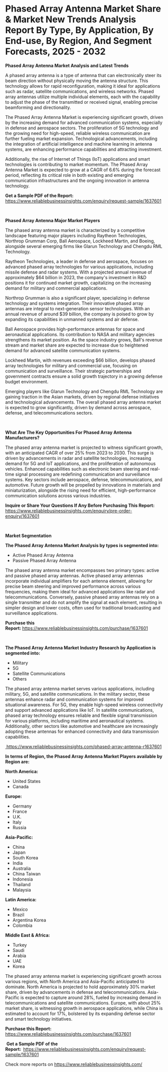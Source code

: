 <p><h1>Phased Array Antenna Market Share & Market New Trends Analysis Report By Type, By Application, By End-use, By Region, And Segment Forecasts, 2025 - 2032</h1></p><p><strong>Phased Array Antenna Market Analysis and Latest Trends</strong></p>
<p><p>A phased array antenna is a type of antenna that can electronically steer its beam direction without physically moving the antenna structure. This technology allows for rapid reconfiguration, making it ideal for applications such as radar, satellite communications, and wireless networks. Phased array antennas utilize multiple individual elements, each with the capability to adjust the phase of the transmitted or received signal, enabling precise beamforming and directionality.</p><p>The Phased Array Antenna Market is experiencing significant growth, driven by the increasing demand for advanced communication systems, especially in defense and aerospace sectors. The proliferation of 5G technology and the growing need for high-speed, reliable wireless communication are further fueling market expansion. Technological advancements, including the integration of artificial intelligence and machine learning in antenna systems, are enhancing performance capabilities and attracting investment.</p><p>Additionally, the rise of Internet of Things (IoT) applications and smart technologies is contributing to market momentum. The Phased Array Antenna Market is expected to grow at a CAGR of 6.6% during the forecast period, reflecting its critical role in both existing and emerging communication infrastructures and the ongoing innovation in antenna technology.</p></p>
<p><strong>Get a Sample PDF of the Report:&nbsp;</strong> <a href="https://www.reliablebusinessinsights.com/enquiry/request-sample/1637601?utm_campaign=3385&utm_medium=2&utm_source=Github&utm_content=ia&utm_term=08042025&utm_id=phased-array-antenna">https://www.reliablebusinessinsights.com/enquiry/request-sample/1637601</a></p>
<p>&nbsp;</p>
<p><strong>Phased Array Antenna Major Market Players</strong></p>
<p><p>The phased array antenna market is characterized by a competitive landscape featuring major players including Raytheon Technologies, Northrop Grumman Corp, Ball Aerospace, Lockheed Martin, and Boeing, alongside several emerging firms like Glarun Technology and Chengdu RML Technology.</p><p>Raytheon Technologies, a leader in defense and aerospace, focuses on advanced phased array technologies for various applications, including missile defense and radar systems. With a projected annual revenue of approximately $64 billion in 2023, the company's investment in R&D positions it for continued market growth, capitalizing on the increasing demand for military and commercial applications.</p><p>Northrop Grumman is also a significant player, specializing in defense technology and systems integration. Their innovative phased array antennas are integral to next-generation sensor technologies. With an annual revenue of around $39 billion, the company is poised to grow by expanding its capabilities in unmanned systems and air defense.</p><p>Ball Aerospace provides high-performance antennas for space and aeronautical applications. Its contribution to NASA and military agencies strengthens its market position. As the space industry grows, Ball's revenue stream and market share are expected to increase due to heightened demand for advanced satellite communication systems.</p><p>Lockheed Martin, with revenues exceeding $66 billion, develops phased array technologies for military and commercial use, focusing on communication and surveillance. Their strategic partnerships and government contracts ensure a solid growth trajectory in a growing defense budget environment.</p><p>Emerging players like Glarun Technology and Chengdu RML Technology are gaining traction in the Asian markets, driven by regional defense initiatives and technological advancements. The overall phased array antenna market is expected to grow significantly, driven by demand across aerospace, defense, and telecommunications sectors.</p></p>
<p>&nbsp;</p>
<p><strong>What Are The Key Opportunities For Phased Array Antenna Manufacturers?</strong></p>
<p><p>The phased array antenna market is projected to witness significant growth, with an anticipated CAGR of over 25% from 2023 to 2030. This surge is driven by advancements in radar and satellite technologies, increasing demand for 5G and IoT applications, and the proliferation of autonomous vehicles. Enhanced capabilities such as electronic beam steering and real-time signal processing are redefining communication and surveillance systems. Key sectors include aerospace, defense, telecommunications, and automotive. Future growth will be propelled by innovations in materials and miniaturization, alongside the rising need for efficient, high-performance communication solutions across various industries.</p></p>
<p><strong>Inquire or Share Your Questions If Any Before Purchasing This Report:</strong> <a href="https://www.reliablebusinessinsights.com/enquiry/pre-order-enquiry/1637601?utm_campaign=3385&utm_medium=2&utm_source=Github&utm_content=ia&utm_term=08042025&utm_id=phased-array-antenna">https://www.reliablebusinessinsights.com/enquiry/pre-order-enquiry/1637601</a></p>
<p>&nbsp;</p>
<p><strong>Market Segmentation</strong></p>
<p><strong>The Phased Array Antenna Market Analysis by types is segmented into:</strong></p>
<p><ul><li>Active Phased Array Antenna</li><li>Passive Phased Array Antenna</li></ul></p>
<p><p>The phased array antenna market encompasses two primary types: active and passive phased array antennas. Active phased array antennas incorporate individual amplifiers for each antenna element, allowing for precise beam steering and improved performance across various frequencies, making them ideal for advanced applications like radar and telecommunications. Conversely, passive phased array antennas rely on a single transmitter and do not amplify the signal at each element, resulting in simpler design and lower costs, often used for traditional broadcasting and surveillance applications.</p></p>
<p><strong>Purchase this Report:&nbsp;</strong><a href="https://www.reliablebusinessinsights.com/purchase/1637601?utm_campaign=3385&utm_medium=2&utm_source=Github&utm_content=ia&utm_term=08042025&utm_id=phased-array-antenna">https://www.reliablebusinessinsights.com/purchase/1637601</a></p>
<p>&nbsp;</p>
<p><strong>The Phased Array Antenna Market Industry Research by Application is segmented into:</strong></p>
<p><ul><li>Military</li><li>5G</li><li>Satellite Communications</li><li>Others</li></ul></p>
<p><p>The phased array antenna market serves various applications, including military, 5G, and satellite communications. In the military sector, these antennas enhance radar and communication systems for improved situational awareness. For 5G, they enable high-speed wireless connectivity and support advanced applications like IoT. In satellite communications, phased array technology ensures reliable and flexible signal transmission for various platforms, including maritime and aeronautical systems. Additionally, other sectors like automotive and healthcare are increasingly adopting these antennas for enhanced connectivity and data transmission capabilities.</p></p>
<p><a href="https://www.reliablebusinessinsights.com/phased-array-antenna-r1637601?utm_campaign=3385&utm_medium=2&utm_source=Github&utm_content=ia&utm_term=08042025&utm_id=phased-array-antenna">&nbsp;https://www.reliablebusinessinsights.com/phased-array-antenna-r1637601</a></p>
<p><strong>In terms of Region, the Phased Array Antenna Market Players available by Region are:</strong></p>
<p>
    <p> <strong> North America: </strong>
        <ul>
            <li>United States</li>
            <li>Canada</li>
        </ul>
        </p> 
    <p> <strong> Europe: </strong>
        <ul>
            <li>Germany</li>
            <li>France</li>
            <li>U.K.</li>
            <li>Italy</li>
            <li>Russia</li>
        </ul>
        </p> 
    <p> <strong> Asia-Pacific: </strong>
        <ul>
            <li>China</li>
            <li>Japan</li>
            <li>South Korea</li>
            <li>India</li>
            <li>Australia</li>
            <li>China Taiwan</li>
            <li>Indonesia</li>
            <li>Thailand</li>
            <li>Malaysia</li>
        </ul>
        </p> 
    <p> <strong> Latin America: </strong>
        <ul>
            <li>Mexico</li>
            <li>Brazil</li>
            <li>Argentina Korea</li>
            <li>Colombia</li>
        </ul>
        </p> 
    <p> <strong> Middle East & Africa: </strong>
        <ul>
            <li>Turkey</li>
            <li>Saudi</li>
            <li>Arabia</li>
            <li>UAE</li>
            <li>Korea</li>
        </ul>
    </p>
    </p>
<p><p>The phased array antenna market is experiencing significant growth across various regions, with North America and Asia-Pacific anticipated to dominate. North America is projected to hold approximately 30% market share, driven by advancements in defense and telecommunications. Asia-Pacific is expected to capture around 28%, fueled by increasing demand in telecommunications and satellite communications. Europe, with about 25% market share, is witnessing growth in aerospace applications, while China is estimated to account for 17%, bolstered by its expanding defense sector and smart technology initiatives.</p></p>
<p><strong>Purchase this Report: </strong><a href="https://www.reliablebusinessinsights.com/purchase/1637601?utm_campaign=3385&utm_medium=2&utm_source=Github&utm_content=ia&utm_term=08042025&utm_id=phased-array-antenna">https://www.reliablebusinessinsights.com/purchase/1637601</a></p>
<p>&nbsp;<strong>Get a Sample PDF of the Report:&nbsp;&nbsp;</strong><a href="https://www.reliablebusinessinsights.com/enquiry/request-sample/1637601?utm_campaign=3385&utm_medium=2&utm_source=Github&utm_content=ia&utm_term=08042025&utm_id=phased-array-antenna">https://www.reliablebusinessinsights.com/enquiry/request-sample/1637601</a></p>
<p><strong></strong></p>
<p>Check more reports on <a href="https://www.reliablebusinessinsights.com/?utm_campaign=3385&utm_medium=2&utm_source=Github&utm_content=ia&utm_term=08042025&utm_id=phased-array-antenna">https://www.reliablebusinessinsights.com/</a></p>
